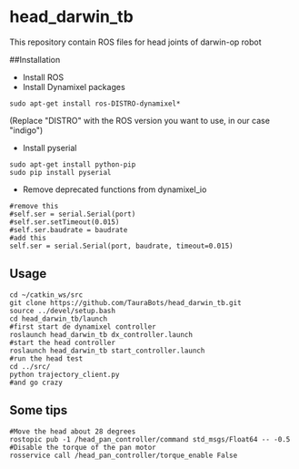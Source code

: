 # head_darwin_tb
This repository contain ROS files for head joints of darwin-op robot

##Installation

- Install ROS
- Install Dynamixel packages

```
sudo apt-get install ros-DISTRO-dynamixel*
```
(Replace "DISTRO" with the ROS version you want to use, in our case "indigo")

* Install pyserial
```
sudo apt-get install python-pip
sudo pip install pyserial 
```
* Remove deprecated functions from dynamixel_io

```
#remove this
#self.ser = serial.Serial(port)
#self.ser.setTimeout(0.015)
#self.ser.baudrate = baudrate
#add this
self.ser = serial.Serial(port, baudrate, timeout=0.015)
```

## Usage
```
cd ~/catkin_ws/src
git clone https://github.com/TauraBots/head_darwin_tb.git
source ../devel/setup.bash
cd head_darwin_tb/launch
#first start de dynamixel controller
roslaunch head_darwin_tb dx_controller.launch
#start the head controller
roslaunch head_darwin_tb start_controller.launch
#run the head test
cd ../src/
python trajectory_client.py
#and go crazy
```

## Some tips
```
#Move the head about 28 degrees
rostopic pub -1 /head_pan_controller/command std_msgs/Float64 -- -0.5
#Disable the torque of the pan motor
rosservice call /head_pan_controller/torque_enable False

```



